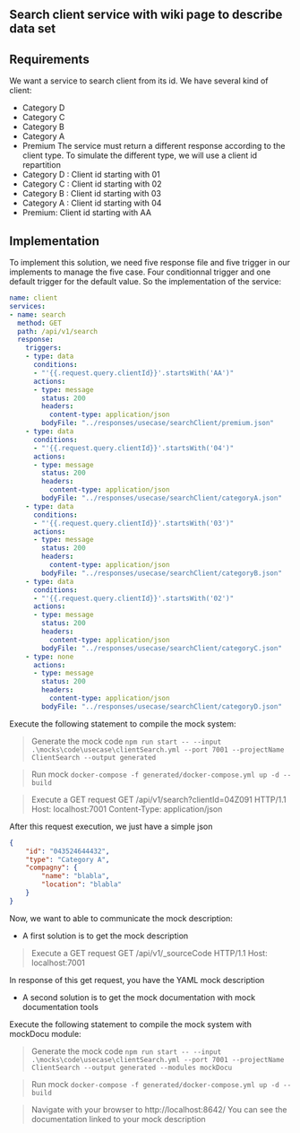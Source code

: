 ## Search client service with wiki page to describe data set

## Requirements
We want a service to search client from its id. We have several kind of client:
* Category D
* Category C
* Category B
* Category A
* Premium
The service must return a different response according to the client type.
To simulate the different type, we will use a client id repartition
* Category D : Client id starting with 01
* Category C : Client id starting with 02
* Category B : Client id starting with 03
* Category A : Client id starting with 04
* Premium: Client id starting with AA

## Implementation

To implement this solution, we need five response file and five trigger in our implements to manage the five case. Four conditionnal trigger and one default trigger for the default value.
So the implementation of the service:
```yaml
name: client
services:
- name: search
  method: GET
  path: /api/v1/search
  response:
    triggers:
    - type: data
      conditions:
      - "'{{.request.query.clientId}}'.startsWith('AA')"
      actions:
      - type: message
        status: 200
        headers:
          content-type: application/json
        bodyFile: "../responses/usecase/searchClient/premium.json"
    - type: data
      conditions:
      - "'{{.request.query.clientId}}'.startsWith('04')"
      actions:
      - type: message
        status: 200
        headers:
          content-type: application/json
        bodyFile: "../responses/usecase/searchClient/categoryA.json"
    - type: data
      conditions:
      - "'{{.request.query.clientId}}'.startsWith('03')"
      actions:
      - type: message
        status: 200
        headers:
          content-type: application/json
        bodyFile: "../responses/usecase/searchClient/categoryB.json"
    - type: data
      conditions:
      - "'{{.request.query.clientId}}'.startsWith('02')"
      actions:
      - type: message
        status: 200
        headers:
          content-type: application/json
        bodyFile: "../responses/usecase/searchClient/categoryC.json"
    - type: none
      actions:
      - type: message
        status: 200
        headers:
          content-type: application/json
        bodyFile: "../responses/usecase/searchClient/categoryD.json"
```

Execute the following statement to compile the mock system:
> Generate the mock code
`npm run start -- --input .\mocks\code\usecase\clientSearch.yml --port 7001 --projectName ClientSearch --output generated`

> Run mock
`docker-compose -f generated/docker-compose.yml up -d --build`

> Execute a GET request
GET /api/v1/search?clientId=04Z091 HTTP/1.1
Host: localhost:7001
Content-Type: application/json

After this request execution, we just have a simple json
```json
{
    "id": "043524644432",
    "type": "Category A",
    "compagny": {
        "name": "blabla",
        "location": "blabla"
    }
}
```

Now, we want to able to communicate the mock description:
* A first solution is to get the mock description

> Execute a GET request
GET /api/v1/_sourceCode HTTP/1.1
Host: localhost:7001

In response of this get request, you have the YAML mock description

* A second solution is to get the mock documentation with mock documentation tools

Execute the following statement to compile the mock system with mockDocu module:
> Generate the mock code
`npm run start -- --input .\mocks\code\usecase\clientSearch.yml --port 7001 --projectName ClientSearch --output generated --modules mockDocu`

> Run mock
`docker-compose -f generated/docker-compose.yml up -d --build`

> Navigate with your browser to http://localhost:8642/
You can see the documentation linked to your mock description